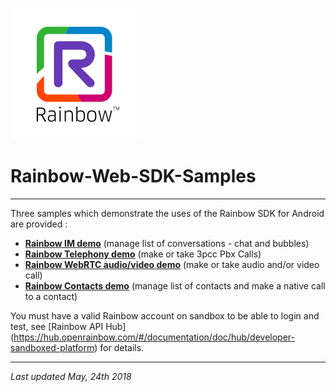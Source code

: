 ![Rainbow](images/logo_rainbow.png)

# Rainbow-Web-SDK-Samples
---

Three samples which demonstrate the uses of the Rainbow SDK for Android are provided :

- **[Rainbow IM demo](SDKAngularSample)** (manage list of conversations - chat and bubbles)
- **[Rainbow Telephony demo](SDKTelephonyAngularSample)** (make or take 3pcc Pbx Calls)
- **[Rainbow WebRTC audio/video demo](SDKAudioVideoAngularSample)** (make or take audio and/or video call)
- **[Rainbow Contacts demo](SDKSearchAngularSample)** (manage list of contacts and make a native call to a contact)

You must have a valid Rainbow account on sandbox to be able to login and test, see [Rainbow API Hub] (https://hub.openrainbow.com/#/documentation/doc/hub/developer-sandboxed-platform) for details.

---
_Last updated May, 24th 2018_
